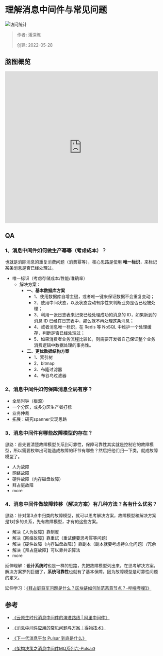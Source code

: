 # 理解消息中间件与常见问题

![访问统计](https://visitor-badge.glitch.me/badge?page_id=senlypan.qa.11-mq&left_color=blue&right_color=red)

> 作者: 潘深练
>
> 创建: 2022-05-28

## 脑图概览

<iframe id="embed_dom" name="embed_dom" frameborder="0" 
    style="display: block;width: 100%;height: 500px;" 
    src="https://www.processon.com/embed/628892f9f346fb4244d0672c"></iframe>


## QA

### 1、消息中间件如何做生产幂等（考虑成本）？

也就是消除消息的重复消费问题（消费幂等），核心思路是使用 **唯一标识**，来标记某条消息是否已经处理过。

- 唯一标识（考虑存储成本/性能/准确率）
    - 解决方案：
        - **一、基本数据库方案**
            - 1、使用数据库自增主键，或者唯一键来保证数据不会重复变动；
            - 2、使用中间状态，以及状态变动有序性来判断业务是否已经被处理；
            - 3、利用一张日志表来记录已经处理成功的消息的 ID，如果新到的消息 ID 已经在日志表中，那么就不再处理这条消息；
            - 4、或者消息唯一标识，在 Redis 等 NoSQL 中维护一个处理缓存，判断是否已经处理过；
            - 5、如果消费者业务流程比较长，则需要开发者自己保证整个业务消费逻辑中数据处理的事务性。
        - **二、更优数据结构方案**
            - 1、索引树
            - 2、bitmap
            - 3、布隆过滤器
            - 4、布谷鸟过滤器

### 2、消息中间件如何保障消息全局有序？

- 全局时钟（根源）
- 一个分区，或多分区生产者打标
- 业务仲裁
- 拓展：研究spanner实现思路

### 3、消息中间件有哪些故障模型的存在？

思路：首先要清楚故障模型关系到可靠性，保障可靠性其实就是控制它的故障模型，所以需要枚举出可能造成故障的环节有哪些？然后把他们归一下类，就成故障模型了。

- 人为故障
- 网络故障
- 硬件故障（内存磁盘故障）
- 拜占庭故障
- more

### 4、消息中间件做故障转移（解决方案）有几种方法？各有什么优劣？

思路：针对第3点中归类的故障模型，就可以思考解决方案，故障模型和解决方案是1对多的关系，先有故障模型，才有的这些方案。

- 解决【人为故障】靠制度
- 解决【网络故障】靠重试（重试便要思考幂等问题）
- 解决【硬件故障（内存磁盘故障）】靠副本（副本就要考虑持久化问题）/冗余
- 解决【拜占庭故障】可以靠共识算法
- more

延伸理解：**设计系统时**也是一样的思路，先把故障模型列出来，在思考解决方案，解决方案罗列巨细了，**系统可靠性**也就有了基本保障。因为故障模型是可靠性问题的定义。

延伸学习：[《拜占庭将军问题是什么？区块链如何防范恶意节点？-哔哩哔哩】》](https://b23.tv/IiBLmSI)


## 参考

- [《云原生时代消息中间件的演进路线 | 阿里中间件》](https://mp.weixin.qq.com/s/1e-ceBDrNinttYt6HmeMXw)

- [《消息中间件应用的常见问题与方案｜得物技术》](https://mp.weixin.qq.com/s/60V3eoV_jFxBwsK6NiHM-g)

- [《下一代消息平台 Pulsar 到底是什么》](https://juejin.cn/post/6920028494848573448)

- [《架构决策之消息中间件MQ系列六-Pulsar》](https://blog.csdn.net/tcy83/article/details/106731392)



